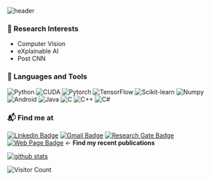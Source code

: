 ![header](https://capsule-render.vercel.app/api?type=waving&color=auto&height=400&section=header&text=Sangwon%20Kim👋&fontSize=80&fontAlignY=38&desc=CV/ML%20Researcher&descAlignY=60&descAlign=50)

### 🔭 Research Interests
- Computer Vision
- eXplainable AI
- Post CNN

### 🚀 Languages and Tools
<p>
<img alt="Python" src ="https://img.shields.io/badge/Python-3776AB.svg?&style=flat-square&logo=Python&logoColor=white"/>
<img alt="CUDA" src ="https://img.shields.io/badge/CUDA-76B900.svg?&style=flat-square&logo=nvidia&logoColor=white"/>
<img alt="Pytorch" src ="https://img.shields.io/badge/PyTorch-EE4C2C.svg?&style=flat-square&logo=PyTorch&logoColor=white"/>
<img alt="TensorFlow" src ="https://img.shields.io/badge/TensorFlow-FF6F00.svg?&style=flat-square&logo=TensorFlow&logoColor=white"/>
<img alt="Scikit-learn" src ="https://img.shields.io/badge/Scikit--learn-F7931E.svg?&style=flat-square&logo=Scikit-learn&logoColor=white"/>
<img alt="Numpy" src ="https://img.shields.io/badge/Numpy-013243.svg?&style=flat-square&logo=Numpy&logoColor=white"/>
<img alt="Android" src ="https://img.shields.io/badge/Android-3DDC84.svg?&style=flat-square&logo=Android&logoColor=white"/>
<img alt="Java" src ="https://img.shields.io/badge/JAVA-F80000.svg?&style=flat-square&logo=Oracle&logoColor=white"/>
<img alt="C" src ="https://img.shields.io/badge/C--lang-A8B9CC.svg?&style=flat-square&logo=C&logoColor=white"/>
<img alt="C++" src ="https://img.shields.io/badge/C++-00599C.svg?&style=flat-square&logo=c%2B%2B&logoColor=white"/>
<img alt="C#" src ="https://img.shields.io/badge/C Sharp-239120.svg?&style=flat-square&logo=csharp&logoColor=white"/>
</P>


### 📬 Find me at

[![Linkedin Badge](https://img.shields.io/badge/-LinkedIn-blue?style=flat-square&logo=Linkedin&logoColor=white&link=https://www.linkedin.com/in/sangwon-kim-539a00196/)](https://www.linkedin.com/in/sangwon-kim-539a00196/)
[![Gmail Badge](https://img.shields.io/badge/-Gmail-d14836?style=flat-square&logo=Gmail&logoColor=white&link=mailto:eddiesangwonkim@gmail.com)](mailto:eddiesangwonkim@gmail.com)
[![Research Gate Badge](https://img.shields.io/badge/-ResearchGate-00CCBB.svg?style=flat-square&logo=ResearchGate&logoColor=white&link=https://www.researchgate.net/profile/Sangwon-Kim/)](https://www.researchgate.net/profile/Sangwon-Kim/)
[![Web Page Badge](http://img.shields.io/badge/-Web%20Page-black?style=flat-square&logo=github&link=https://jumpsnack.github.io/)](https://jumpsnack.github.io/) &larr; **Find my recent publications**

[![github stats](https://github-readme-stats.vercel.app/api?username=jumpsnack&show_icons=true&hide_border=False&count_private=true&show_icons=true&theme=radical)](https://github-readme-stats.vercel.app/api?username=jumpsnack&show_icons=true&hide_border=False&theme=radical)





![Visitor Count](https://profile-counter.glitch.me/jumpsnack/count.svg)



<!--
**jumpsnack/jumpsnack** is a ✨ _special_ ✨ repository because its `README.md` (this file) appears on your GitHub profile.

Here are some ideas to get you started:

- 🔭 I’m currently working on ...
- 🌱 I’m currently learning ...
- 👯 I’m looking to collaborate on ...
- 🤔 I’m looking for help with ...
- 💬 Ask me about ...
- 📫 How to reach me: ...
- 😄 Pronouns: ...
- ⚡ Fun fact: ...
-->

